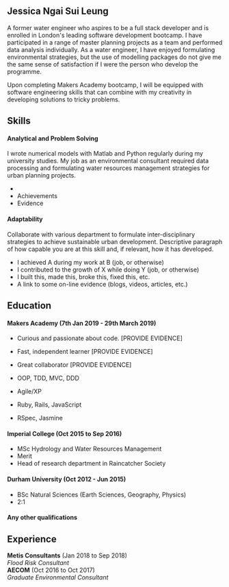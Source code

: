 ## Jessica Ngai Sui Leung

A former water engineer who aspires to be a full stack developer and is enrolled in London's leading software development bootcamp. I have participated in a range of master planning projects as a team and performed data analysis individually. As a water engineer, I have enjoyed formulating environmental strategies, but the use of modelling packages do not give me the same sense of satisfaction if I were the person who develop the programme. 

Upon completing Makers Academy bootcamp, I will be equipped with software engineering skills that can combine with my creativity in developing solutions to tricky problems.

## Skills

#### Analytical and Problem Solving

I wrote numerical models with Matlab and Python regularly during my university studies. 
My job as an environmental consultant required data processing and formulating water resources management strategies for urban planning projects.

- 
- Achievements
- Evidence

#### Adaptability

Collaborate with various department to formulate inter-disciplinary strategies to achieve sustainable urban development.
Descriptive paragraph of how capable you are at this skill and, if relevant, how it has developed.

- I achieved A during my work at B (job, or otherwise)
- I contributed to the growth of X while doing Y (job, or otherwise)
- I built this, made this, broke this, fixed this, etc.
- A link to some on-line evidence (blogs, videos, articles, etc.)

## Education

#### Makers Academy (7th Jan 2019 - 29th March 2019)

- Curious and passionate about code. [PROVIDE EVIDENCE]
- Fast, independent learner [PROVIDE EVIDENCE]
- Great collaborator [PROVIDE EVIDENCE]

- OOP, TDD, MVC, DDD
- Agile/XP
- Ruby, Rails, JavaScript
- RSpec, Jasmine

#### Imperial College (Oct 2015 to Sep 2016)

- MSc Hydrology and Water Resources Management
- Merit
- Head of research department in Raincatcher Society

#### Durham University (Oct 2012 - Jun 2015)

- BSc Natural Sciences (Earth Sciences, Geography, Physics)
- 2:1

#### Any other qualifications

## Experience

**Metis Consultants** (Jan 2018 to Sep 2018)    
*Flood Risk Consultant*  
**AECOM** (Oct 2016 to Oct 2017)   
*Graduate Environmental Consultant*  
